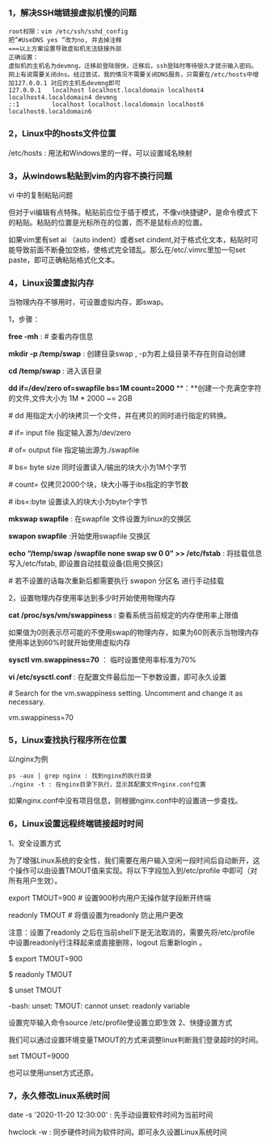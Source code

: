 ### 1，解决SSH端链接虚拟机慢的问题

```
root权限：vim /etc/ssh/sshd_config
把”#UseDNS yes ”改为no, 并去掉注释
===以上方案设置导致虚拟机无法链接外部
正确设置：
虚拟机的主机名为devmng，迁移前登陆很快，迁移后，ssh登陆时等待很久才提示输入密码。
网上有说需要关闭dns。经过尝试，我的情况不需要关闭DNS服务，只需要在/etc/hosts中增加127.0.0.1 对应的主机名devmng即可
127.0.0.1   localhost localhost.localdomain localhost4 localhost4.localdomain4 devmng
::1         localhost localhost.localdomain localhost6 localhost6.localdomain6
```

### 2，Linux中的hosts文件位置

  /etc/hosts : 用法和Windows里的一样，可以设置域名映射

 

### 3，从windows粘贴到vim的内容不换行问题

vi 中的复制粘贴问题

但对于vi编辑有点特殊。粘贴前应位于插于模式，不像vi快捷键P，是命令模式下的粘贴。粘贴的位置是光标所在的位置，而不是鼠标点的位置。

如果vim里有set ai （auto indent）或者set cindent,对于格式化文本，粘贴时可能导致前面不断叠加空格，使格式完全错乱。那么在/etc/.vimrc里加一句set paste，即可正确粘贴格式化文本。

 

### 4，Linux设置虚拟内存

当物理内存不够用时，可设置虚拟内存，即swap。

1，步骤：

**free -mh** : # 查看内存信息

**mkdir -p /temp/swap** : 创建目录swap , -p为若上级目录不存在则自动创建

**cd /temp/swap** : 进入该目录

**dd if=/dev/zero of=swapfile bs=1M count=2000** **：**创建一个充满空字符的文件,文件大小为 1M * 2000 ~= 2GB

 \# dd     用指定大小的块拷贝一个文件，并在拷贝的同时进行指定的转换。

 \# if=    input file 指定输入源为/dev/zero

 \# of=    output file 指定输出源为./swapfile 

 \# bs=    byte size 同时设置读入/输出的块大小为1M个字节

 \# count=   仅拷贝2000个块，块大小等于ibs指定的字节数 

 \# ibs=:byte 设置读入的块大小为byte个字节

**mkswap swapfile** : 在swapfile 文件设置为linux的交换区

**swapon swapfile** :开始使用swapfile 交换区

**echo “/temp/swap /swapfile none swap sw 0 0” >> /etc/fstab** : 将挂载信息写入/etc/fstab, 即设置自动挂载设备(启用交换区)

 \# 若不设置的话每次重新后都需要执行 swapon 分区名 进行手动挂载

2，设置物理内存使用率达到多少时开始使用物理内存

**cat /proc/sys/vm/swappiness :** 查看系统当前规定的内存使用率上限值

如果值为0则表示尽可能的不使用swap的物理内存，如果为60则表示当物理内存使用率达到60%时就开始使用虚拟内存

**sysctl vm.swappiness=70** ： 临时设置使用率标准为70%

**vi /etc/sysctl.conf** : 在配置文件最后加一下参数设置，即可永久设置

\# Search for the vm.swappiness setting. Uncomment and change it as necessary.

vm.swappiness=70

###  5，Linux查找执行程序所在位置

以nginx为例

```shell
ps -aux | grep nginx : 找到nginx的执行目录
./nginx -t : 在nginx目录下执行，显示其配置文件nginx.conf位置
```

如果nginx.conf中没有项目信息，则根据nginx.conf中的设置进一步查找。

 

### 6，Linux设置远程终端链接超时时间

1、安全设置方式

为了增强Linux系统的安全性，我们需要在用户输入空闲一段时间后自动断开，这个操作可以由设置TMOUT值来实现。将以下字段加入到/etc/profile 中即可（对所有用户生效）。

export TMOUT=900 # 设置900秒内用户无操作就字段断开终端

readonly TMOUT # 将值设置为readonly 防止用户更改

注意：设置了readonly 之后在当前shell下是无法取消的，需要先将/etc/profile 中设置readonly行注释起来或直接删除，logout 后重新login 。

$ export TMOUT=900

$ readonly TMOUT

$ unset TMOUT

-bash: unset: TMOUT: cannot unset: readonly variable

设置完毕输入命令source /etc/profile使设置立即生效
2、快捷设置方式

我们可以通过设置环境变量TMOUT的方式来调整linux判断我们登录超时的时间。

set TMOUT=9000

也可以使用unset方式还原。

###  7，永久修改Linux系统时间

date -s  '2020-11-20 12:30:00' : 先手动设置软件时间为当前时间

hwclock -w : 同步硬件时间为软件时间。即可永久设置Linux系统时间

 

 

 

 

 

 